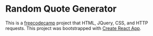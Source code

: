 # Random Quote Generator

This is a [freecodecamp](https://www.freecodecamp.com/cryder9898) project that HTML, JQuery, CSS, and HTTP requests. This project was bootstrapped with [Create React App](https://github.com/facebookincubator/create-react-app).
